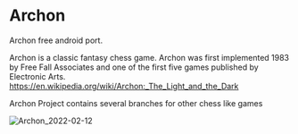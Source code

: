 # Archon
Archon free android port.

Archon is a classic fantasy chess game.
Archon was first implemented 1983 by Free Fall Associates and one of the first five games published by Electronic Arts.
https://en.wikipedia.org/wiki/Archon:_The_Light_and_the_Dark

Archon Project contains several branches for other chess like games


![Archon_2022-02-12](https://user-images.githubusercontent.com/16463104/153738012-17bdefc4-ef83-4ac6-9846-785408122bf7.png)
